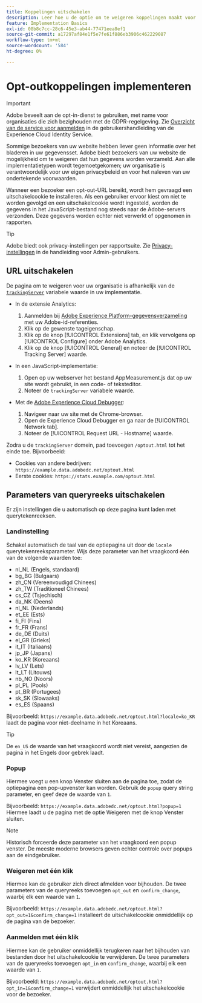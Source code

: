 ```yaml
---
title: Koppelingen uitschakelen
description: Leer hoe u de optie om te weigeren koppelingen maakt voor bezoekers van uw site.
feature: Implementation Basics
exl-id: 08b8c7cc-28c6-45e3-ab44-77471eea8ef1
source-git-commit: a17297af84e1f5e7fe61f886eb3906c462229087
workflow-type: tm+mt
source-wordcount: '584'
ht-degree: 0%

---
```


# Opt-outkoppelingen implementeren

>[!IMPORTANT]
>
>Adobe beveelt aan de opt-in-dienst te gebruiken, met name voor organisaties die zich bezighouden met de GDPR-regelgeving. Zie [Overzicht van de service voor aanmelden](https://experienceleague.adobe.com/docs/id-service/using/implementation/opt-in-service/optin-overview.html) in de gebruikershandleiding van de Experience Cloud Identity Service.

Sommige bezoekers van uw website hebben liever geen informatie over het bladeren in uw gegevensset. Adobe biedt bezoekers van uw website de mogelijkheid om te weigeren dat hun gegevens worden verzameld. Aan alle implementatietypen wordt tegemoetgekomen; uw organisatie is verantwoordelijk voor uw eigen privacybeleid en voor het naleven van uw ondertekende voorwaarden.

Wanneer een bezoeker een opt-out-URL bereikt, wordt hem gevraagd een uitschakelcookie te installeren. Als een gebruiker ervoor kiest om niet te worden gevolgd en een uitschakelcookie wordt ingesteld, worden de gegevens in het JavaScript-bestand nog steeds naar de Adobe-servers verzonden. Deze gegevens worden echter niet verwerkt of opgenomen in rapporten.

>[!TIP]
>
>Adobe biedt ook privacy-instellingen per rapportsuite. Zie [Privacy-instellingen](/help/admin/admin/c-manage-report-suites/c-edit-report-suites/general/privacy-settings.md) in de handleiding voor Admin-gebruikers.

## URL uitschakelen

De pagina om te weigeren voor uw organisatie is afhankelijk van de [`trackingServer`](../vars/config-vars/trackingserver.md) variabele waarde in uw implementatie.

* In de extensie Analytics:
   1. Aanmelden bij [Adobe Experience Platform-gegevensverzameling](https://experience.adobe.com/data-collection) met uw Adobe-id-referenties.
   1. Klik op de gewenste tageigenschap.
   1. Klik op de knop [!UICONTROL Extensions] tab, en klik vervolgens op [!UICONTROL Configure] onder Adobe Analytics.
   1. Klik op de knop [!UICONTROL General] en noteer de [!UICONTROL Tracking Server] waarde.

* In een JavaScript-implementatie:
   1. Open op uw webserver het bestand AppMeasurement.js dat op uw site wordt gebruikt, in een code- of teksteditor.
   1. Noteer de `trackingServer` variabele waarde.

* Met de [Adobe Experience Cloud Debugger](https://experienceleague.adobe.com/docs/debugger/using/experience-cloud-debugger.html):
   1. Navigeer naar uw site met de Chrome-browser.
   1. Open de Experience Cloud Debugger en ga naar de [!UICONTROL Network tab].
   1. Noteer de [!UICONTROL Request URL - Hostname] waarde.

Zodra u de `trackingServer` domein, pad toevoegen `/optout.html` tot het einde toe. Bijvoorbeeld:

* Cookies van andere bedrijven: `https://example.data.adobedc.net/optout.html`
* Eerste cookies: `https://stats.example.com/optout.html`

## Parameters van queryreeks uitschakelen

Er zijn instellingen die u automatisch op deze pagina kunt laden met querytekenreeksen.

### Landinstelling

Schakel automatisch de taal van de optiepagina uit door de `locale` querytekenreeksparameter. Wijs deze parameter van het vraagkoord één van de volgende waarden toe:

* nl_NL (Engels, standaard)
* bg_BG (Bulgaars)
* zh_CN (Vereenvoudigd Chinees)
* zh_TW (Traditioneel Chinees)
* cs_CZ (Tsjechisch)
* da_NK (Deens)
* nl_NL (Nederlands)
* et_EE (Ests)
* fi_FI (Fins)
* fr_FR (Frans)
* de_DE (Duits)
* el_GR (Grieks)
* it_IT (Italiaans)
* jp_JP (Japans)
* ko_KR (Koreaans)
* lv_LV (Lets)
* lt_LT (Litouws)
* nb_NO (Noors)
* pl_PL (Pools)
* pt_BR (Portugees)
* sk_SK (Slowaaks)
* es_ES (Spaans)

Bijvoorbeeld: `https://example.data.adobedc.net/optout.html?locale=ko_KR` laadt de pagina voor niet-deelname in het Koreaans.

>[!TIP]
>
>De `en_US` de waarde van het vraagkoord wordt niet vereist, aangezien de pagina in het Engels door gebrek laadt.

### Popup

Hiermee voegt u een knop Venster sluiten aan de pagina toe, zodat de optiepagina een pop-upvenster kan worden. Gebruik de `popup` query string parameter, en geef deze de waarde van `1`.

Bijvoorbeeld: `https://example.data.adobedc.net/optout.html?popup=1` Hiermee laadt u de pagina met de optie Weigeren met de knop Venster sluiten.

>[!NOTE]
>
>Historisch forceerde deze parameter van het vraagkoord een popup venster. De meeste moderne browsers geven echter controle over popups aan de eindgebruiker.

### Weigeren met één klik

Hiermee kan de gebruiker zich direct afmelden voor bijhouden. De twee parameters van de queryreeks toevoegen `opt_out` en `confirm_change`, waarbij elk een waarde van `1`.

Bijvoorbeeld: `https://example.data.adobedc.net/optout.html?opt_out=1&confirm_change=1` installeert de uitschakelcookie onmiddellijk op de pagina van de bezoeker.

### Aanmelden met één klik

Hiermee kan de gebruiker onmiddellijk terugkeren naar het bijhouden van bestanden door het uitschakelcookie te verwijderen. De twee parameters van de queryreeks toevoegen `opt_in` en `confirm_change`, waarbij elk een waarde van `1`.

Bijvoorbeeld: `https://example.data.adobedc.net/optout.html?opt_in=1&confirm_change=1` verwijdert onmiddellijk het uitschakelcookie voor de bezoeker.
